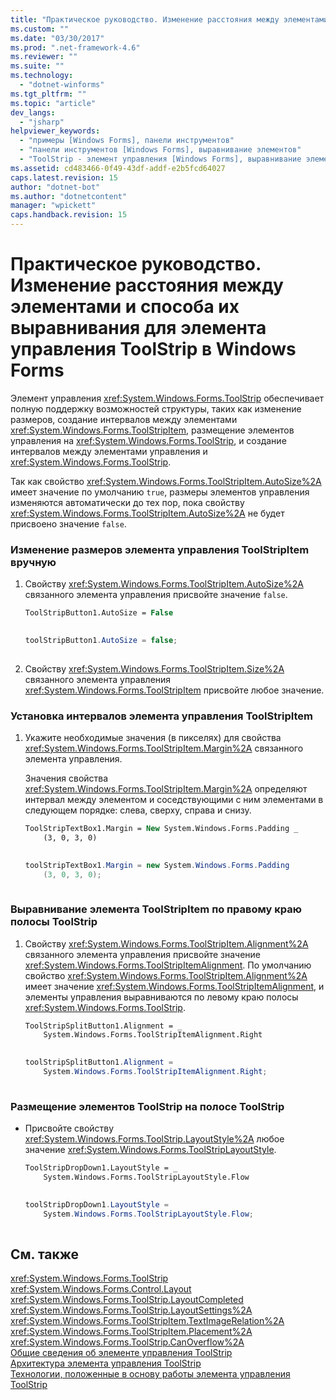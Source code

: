 ```yaml
---
title: "Практическое руководство. Изменение расстояния между элементами и способа их выравнивания для элемента управления ToolStrip в Windows Forms | Microsoft Docs"
ms.custom: ""
ms.date: "03/30/2017"
ms.prod: ".net-framework-4.6"
ms.reviewer: ""
ms.suite: ""
ms.technology: 
  - "dotnet-winforms"
ms.tgt_pltfrm: ""
ms.topic: "article"
dev_langs: 
  - "jsharp"
helpviewer_keywords: 
  - "примеры [Windows Forms], панели инструментов"
  - "панели инструментов [Windows Forms], выравнивание элементов"
  - "ToolStrip - элемент управления [Windows Forms], выравнивание элементов"
ms.assetid: cd483466-0f49-43df-addf-e2b5fcd64027
caps.latest.revision: 15
author: "dotnet-bot"
ms.author: "dotnetcontent"
manager: "wpickett"
caps.handback.revision: 15
---
```

# Практическое руководство. Изменение расстояния между элементами и способа их выравнивания для элемента управления ToolStrip в Windows Forms
Элемент управления <xref:System.Windows.Forms.ToolStrip> обеспечивает полную поддержку возможностей структуры, таких как изменение размеров, создание интервалов между элементами <xref:System.Windows.Forms.ToolStripItem>, размещение элементов управления на <xref:System.Windows.Forms.ToolStrip>, и создание интервалов между элементами управления и <xref:System.Windows.Forms.ToolStrip>.  
  
 Так как свойство <xref:System.Windows.Forms.ToolStripItem.AutoSize%2A> имеет значение по умолчанию `true`, размеры элементов управления изменяются автоматически до тех пор, пока свойству <xref:System.Windows.Forms.ToolStripItem.AutoSize%2A> не будет присвоено значение `false`.  
  
### Изменение размеров элемента управления ToolStripItem вручную  
  
1.  Свойству <xref:System.Windows.Forms.ToolStripItem.AutoSize%2A> связанного элемента управления присвойте значение `false`.  
  
    ```vb  
    ToolStripButton1.AutoSize = False  
  
    ```  
  
    ```csharp  
    toolStripButton1.AutoSize = false;  
  
    ```  
  
2.  Свойству <xref:System.Windows.Forms.ToolStripItem.Size%2A> связанного элемента управления <xref:System.Windows.Forms.ToolStripItem> присвойте любое значение.  
  
### Установка интервалов элемента управления ToolStripItem  
  
1.  Укажите необходимые значения \(в пикселях\) для свойства <xref:System.Windows.Forms.ToolStripItem.Margin%2A> связанного элемента управления.  
  
     Значения свойства <xref:System.Windows.Forms.ToolStripItem.Margin%2A> определяют интервал между элементом и соседствующими с ним элементами в следующем порядке: слева, сверху, справа и снизу.  
  
    ```vb  
    ToolStripTextBox1.Margin = New System.Windows.Forms.Padding _  
        (3, 0, 3, 0)  
  
    ```  
  
    ```csharp  
    toolStripTextBox1.Margin = new System.Windows.Forms.Padding   
        (3, 0, 3, 0);  
  
    ```  
  
### Выравнивание элемента ToolStripItem по правому краю полосы ToolStrip  
  
1.  Свойству <xref:System.Windows.Forms.ToolStripItem.Alignment%2A> связанного элемента управления присвойте значение <xref:System.Windows.Forms.ToolStripItemAlignment>.  По умолчанию свойство <xref:System.Windows.Forms.ToolStripItem.Alignment%2A> имеет значение <xref:System.Windows.Forms.ToolStripItemAlignment>, и элементы управления выравниваются по левому краю полосы <xref:System.Windows.Forms.ToolStrip>.  
  
    ```vb  
    ToolStripSplitButton1.Alignment = _  
        System.Windows.Forms.ToolStripItemAlignment.Right  
  
    ```  
  
    ```csharp  
    toolStripSplitButton1.Alignment =   
        System.Windows.Forms.ToolStripItemAlignment.Right;  
  
    ```  
  
### Размещение элементов ToolStrip на полосе ToolStrip  
  
-   Присвойте свойству <xref:System.Windows.Forms.ToolStrip.LayoutStyle%2A> любое значение <xref:System.Windows.Forms.ToolStripLayoutStyle>.  
  
    ```vb  
    ToolStripDropDown1.LayoutStyle = _  
        System.Windows.Forms.ToolStripLayoutStyle.Flow  
  
    ```  
  
    ```csharp  
    toolStripDropDown1.LayoutStyle =   
        System.Windows.Forms.ToolStripLayoutStyle.Flow;  
  
    ```  
  
## См. также  
 <xref:System.Windows.Forms.ToolStrip>   
 <xref:System.Windows.Forms.Control.Layout>   
 <xref:System.Windows.Forms.ToolStrip.LayoutCompleted>   
 <xref:System.Windows.Forms.ToolStrip.LayoutSettings%2A>   
 <xref:System.Windows.Forms.ToolStripItem.TextImageRelation%2A>   
 <xref:System.Windows.Forms.ToolStripItem.Placement%2A>   
 <xref:System.Windows.Forms.ToolStrip.CanOverflow%2A>   
 [Общие сведения об элементе управления ToolStrip](../../../../docs/framework/winforms/controls/toolstrip-control-overview-windows-forms.md)   
 [Архитектура элемента управления ToolStrip](../../../../docs/framework/winforms/controls/toolstrip-control-architecture.md)   
 [Технологии, положенные в основу работы элемента управления ToolStrip](../../../../docs/framework/winforms/controls/toolstrip-technology-summary.md)